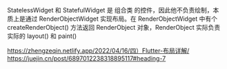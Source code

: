 

StatelessWidget 和 StatefulWidget 是 组合类 的控件，因此他不负责绘制，本质上是通过 RenderObjectWidget 实现布局。在 RenderObjectWidget 中有个 createRenderObject() 方法返回 RenderObject 对象，RenderObject 实际负责实际的 layout() 和 paint()


<https://zhengzeqin.netlify.app/2022/04/16/四）Flutter-布局详解/>
<https://juejin.cn/post/6897012238318895117#heading-7>